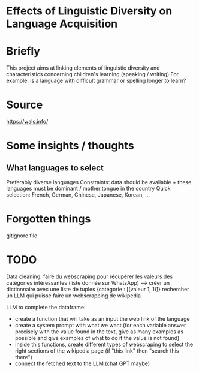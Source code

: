 Effects of Linguistic Diversity on Language Acquisition
=======

# Briefly
This project aims at linking elements of linguistic diversity and characteristics concerning children's learning (speaking / writing)
For example: is a language with difficult grammar or spelling longer to learn? 

# Source 
https://wals.info/ 

# Some insights / thoughts
## What languages to select
Preferably diverse languages
Constraints: data should be available + these languages must be dominant / mother tongue in the country 
Quick selection: French, German, Chinese, Japanese, Korean, ...

# Forgotten things
gitignore file

# TODO
Data cleaning: faire du webscraping pour récupérer les valeurs des catégories intéressantes (liste donnée sur WhatsApp) --> créer un dictionnaire avec une liste de tuples {catégorie : [(valeur 1, 1)]}
rechercher un LLM qui puisse faire un webscrapping de wikipedia

LLM to complete the dataframe: 
- create a function that will take as an input the web link of the language
- create a system prompt with what we want (for each variable answer precisely with the value found in the text, give as many examples as possible and give examples of what to do if the value is not found)
- inside this functions, create different types of webscraping to select the right sections of the wikipedia page (if "this link" then "search this there")
- connect the fetched text to the LLM (chat GPT maybe) 

